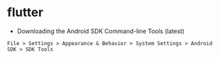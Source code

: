 # flutter

* Downloading the Android SDK Command-line Tools (latest)
```
File > Settings > Appearance & Behavior > System Settings > Android SDK > SDK Tools
```
